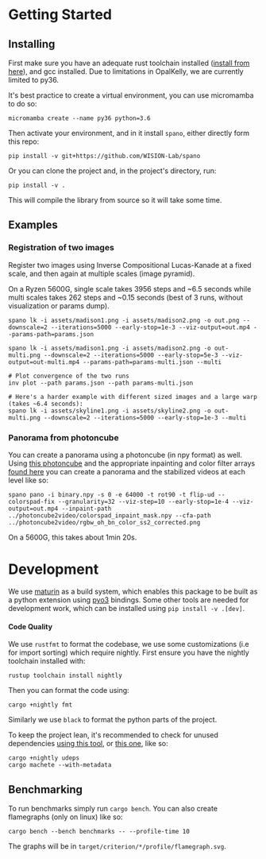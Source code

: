 # Getting Started

## Installing

First make sure you have an adequate rust toolchain installed ([install from here](https://rustup.rs/)), and gcc installed. 
Due to limitations in OpalKelly, we are currently limited to py36.

It's best practice to create a virtual environment, you can use micromamba to do so: 
```shell
micromamba create --name py36 python=3.6
```

Then activate your environment, and in it install `spano`, either directly form this repo:
```shell
pip install -v git+https://github.com/WISION-Lab/spano
```

Or you can clone the project and, in the project's directory, run:
```shell 
pip install -v .
```

This will compile the library from source so it will take some time. 

## Examples

### Registration of two images

Register two images using Inverse Compositional Lucas-Kanade at a fixed scale, and then again at multiple scales (image pyramid). 

On a Ryzen 5600G, single scale takes 3956 steps and ~6.5 seconds while multi scales takes 262 steps and ~0.15 seconds (best of 3 runs, without visualization or params dump).

```shell
spano lk -i assets/madison1.png -i assets/madison2.png -o out.png --downscale=2 --iterations=5000 --early-stop=1e-3 --viz-output=out.mp4 --params-path=params.json

spano lk -i assets/madison1.png -i assets/madison2.png -o out-multi.png --downscale=2 --iterations=5000 --early-stop=5e-3 --viz-output=out-multi.mp4 --params-path=params-multi.json --multi

# Plot convergence of the two runs
inv plot --path params.json --path params-multi.json

# Here's a harder example with different sized images and a large warp (takes ~6.4 seconds):
spano lk -i assets/skyline1.png -i assets/skyline2.png -o out-multi.png --downscale=2 --iterations=5000 --early-stop=1e-3 --multi
```

### Panorama from photoncube

You can create a panorama using a photoncube (in npy format) as well. Using [this photoncube](https://drive.google.com/file/d/1rTTD6wBLveElNyb_xNtfgPw3trQCY9tN/view?usp=sharing) and the appropriate inpainting and color filter arrays [found here](https://github.com/WISION-Lab/photoncube2video) you can create a panorama and the stabilized videos at each level like so:
```shell
spano pano -i binary.npy -s 0 -e 64000 -t rot90 -t flip-ud --colorspad-fix --granularity=32 --viz-step=10 --early-stop=1e-4 --viz-output=out.mp4 --inpaint-path ../photoncube2video/colorspad_inpaint_mask.npy --cfa-path ../photoncube2video/rgbw_oh_bn_color_ss2_corrected.png
```
On a 5600G, this takes about 1min 20s. 


# Development

We use [maturin](https://www.maturin.rs/) as a build system, which enables this package to be built as a python extension using [pyo3](https://pyo3.rs) bindings. Some other tools are needed for development work, which can be installed using `pip install -v .[dev]`.

#### Code Quality

We use `rustfmt` to format the codebase, we use some customizations (i.e for import sorting) which require nightly. First ensure you have the nightly toolchain installed with:
```shell
rustup toolchain install nightly
```

Then you can format the code using:

```shell
cargo +nightly fmt 
```

Similarly we use `black` to format the python parts of the project. 


To keep the project lean, it's recommended to check for unused dependencies [using this tool](https://github.com/est31/cargo-udeps), or [this one](https://github.com/bnjbvr/cargo-machete), like so: 

```shell
cargo +nightly udeps
cargo machete --with-metadata
```


## Benchmarking

To run benchmarks simply run `cargo bench`. You can also create flamegraphs (only on linux) like so:
```shell
cargo bench --bench benchmarks -- --profile-time 10
```

The graphs will be in `target/criterion/*/profile/flamegraph.svg`.
